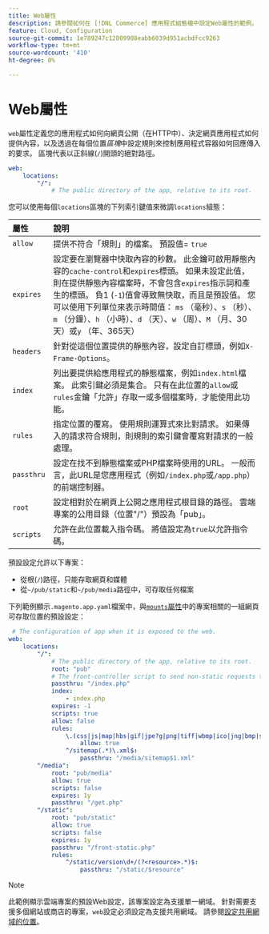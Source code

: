 ```yaml
---
title: Web屬性
description: 請參閱如何在 [!DNL Commerce] 應用程式組態檔中設定Web屬性的範例。
feature: Cloud, Configuration
source-git-commit: 1e789247c12009908eabb6039d951acbdfcc9263
workflow-type: tm+mt
source-wordcount: '410'
ht-degree: 0%

---
```


# Web屬性

`web`屬性定義您的應用程式如何向網頁公開（在HTTP中）、決定網頁應用程式如何提供內容，以及透過在每個位置&#x200B;_區塊_&#x200B;中設定規則來控制應用程式容器如何回應傳入的要求。 區塊代表以正斜線(`/`)開頭的絕對路徑。

```yaml
web:
    locations:
        "/":
            # The public directory of the app, relative to its root.
```

您可以使用每個`locations`區塊的下列索引鍵值來微調`locations`組態：

| 屬性 | 說明 |
| :--- | :--- |
| `allow` | 提供不符合「規則」的檔案。 預設值= `true` |
| `expires` | 設定要在瀏覽器中快取內容的秒數。 此金鑰可啟用靜態內容的`cache-control`和`expires`標頭。 如果未設定此值，則在提供靜態內容檔案時，不會包含`expires`指示詞和產生的標頭。 負1 (`-1`)值會導致無快取，而且是預設值。 您可以使用下列單位來表示時間值： `ms` （毫秒）、`s` （秒）、`m` （分鐘）、`h` （小時）、`d` （天）、`w` （周）、`M` （月、30天）或`y` （年、365天） |
| `headers` | 針對從這個位置提供的靜態內容，設定自訂標頭，例如`X-Frame-Options`。 |
| `index` | 列出要提供給應用程式的靜態檔案，例如`index.html`檔案。 此索引鍵必須是集合。 只有在此位置的`allow`或`rules`金鑰「允許」存取一或多個檔案時，才能使用此功能。 |
| `rules` | 指定位置的覆寫。 使用規則運算式來比對請求。 如果傳入的請求符合規則，則規則的索引鍵會覆寫對請求的一般處理。 |
| `passthru` | 設定在找不到靜態檔案或PHP檔案時使用的URL。 一般而言，此URL是您應用程式（例如`/index.php`或`/app.php`）的前端控制器。 |
| `root` | 設定相對於在網頁上公開之應用程式根目錄的路徑。 雲端專案的公用目錄（位置&quot;/&quot;）預設為「pub」。 |
| `scripts` | 允許在此位置載入指令碼。 將值設定為`true`以允許指令碼。 |

預設設定允許以下專案：

- 從根(`/`)路徑，只能存取網頁和媒體
- 從`~/pub/static`和`~/pub/media`路徑中，可存取任何檔案

下列範例顯示`.magento.app.yaml`檔案中，與[`mounts`屬性](properties.md#mounts)中的專案相關的一組網頁可存取位置的預設設定：

```yaml
 # The configuration of app when it is exposed to the web.
web:
    locations:
        "/":
            # The public directory of the app, relative to its root.
            root: "pub"
            # The front-controller script to send non-static requests to.
            passthru: "/index.php"
            index:
                - index.php
            expires: -1
            scripts: true
            allow: false
            rules:
                \.(css|js|map|hbs|gif|jpe?g|png|tiff|wbmp|ico|jng|bmp|svgz|midi?|mp?ga|mp2|mp3|m4a|ra|weba|3gpp?|mp4|mpe?g|mpe|ogv|mov|webm|flv|mng|asx|asf|wmv|avi|ogx|swf|jar|ttf|eot|woff|otf|html?)$:
                    allow: true
                ^/sitemap(.*)\.xml$:
                    passthru: "/media/sitemap$1.xml"
        "/media":
            root: "pub/media"
            allow: true
            scripts: false
            expires: 1y
            passthru: "/get.php"
        "/static":
            root: "pub/static"
            allow: true
            scripts: false
            expires: 1y
            passthru: "/front-static.php"
            rules:
                ^/static/version\d+/(?<resource>.*)$:
                    passthru: "/static/$resource"
```

>[!NOTE]
>
>此範例顯示雲端專案的預設Web設定，該專案設定為支援單一網域。 針對需要支援多個網站或商店的專案，`web`設定必須設定為支援共用網域。 請參閱[設定共用網域的位置](../store/multiple-sites.md#configure-locations-for-shared-domains)。
